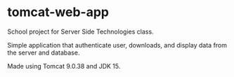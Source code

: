 # tomcat-web-app
School project for Server Side Technologies class.

Simple application that authenticate user, downloads, and display data from the server and database.

Made using Tomcat 9.0.38 and JDK 15.
